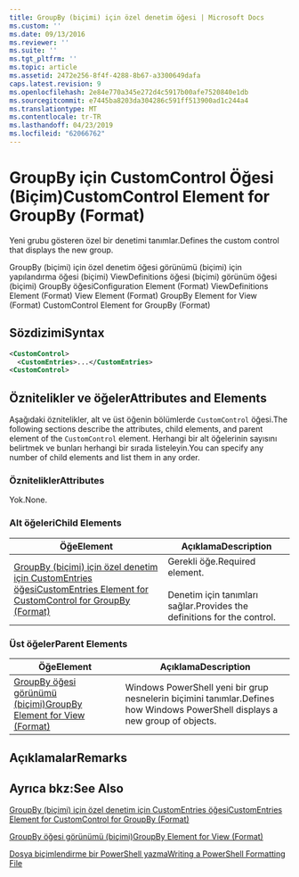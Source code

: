 ```yaml
---
title: GroupBy (biçimi) için özel denetim öğesi | Microsoft Docs
ms.custom: ''
ms.date: 09/13/2016
ms.reviewer: ''
ms.suite: ''
ms.tgt_pltfrm: ''
ms.topic: article
ms.assetid: 2472e256-8f4f-4288-8b67-a3300649dafa
caps.latest.revision: 9
ms.openlocfilehash: 2e84e770a345e272d4c5917b00afe7520840e1db
ms.sourcegitcommit: e7445ba8203da304286c591ff513900ad1c244a4
ms.translationtype: MT
ms.contentlocale: tr-TR
ms.lasthandoff: 04/23/2019
ms.locfileid: "62066762"
---
```

# <a name="customcontrol-element-for-groupby-format"></a><span data-ttu-id="2ddea-102">GroupBy için CustomControl Öğesi (Biçim)</span><span class="sxs-lookup"><span data-stu-id="2ddea-102">CustomControl Element for GroupBy (Format)</span></span>

<span data-ttu-id="2ddea-103">Yeni grubu gösteren özel bir denetimi tanımlar.</span><span class="sxs-lookup"><span data-stu-id="2ddea-103">Defines the custom control that displays the new group.</span></span>

<span data-ttu-id="2ddea-104">GroupBy (biçimi) için özel denetim öğesi görünümü (biçimi) için yapılandırma öğesi (biçimi) ViewDefinitions öğesi (biçimi) görünüm öğesi (biçimi) GroupBy öğesi</span><span class="sxs-lookup"><span data-stu-id="2ddea-104">Configuration Element (Format) ViewDefinitions Element (Format) View Element (Format) GroupBy Element for View (Format) CustomControl Element for GroupBy (Format)</span></span>

## <a name="syntax"></a><span data-ttu-id="2ddea-105">Sözdizimi</span><span class="sxs-lookup"><span data-stu-id="2ddea-105">Syntax</span></span>

```xml
<CustomControl>
  <CustomEntries>...</CustomEntries>
<CustomControl>
```

## <a name="attributes-and-elements"></a><span data-ttu-id="2ddea-106">Öznitelikler ve öğeler</span><span class="sxs-lookup"><span data-stu-id="2ddea-106">Attributes and Elements</span></span>

<span data-ttu-id="2ddea-107">Aşağıdaki öznitelikler, alt ve üst öğenin bölümlerde `CustomControl` öğesi.</span><span class="sxs-lookup"><span data-stu-id="2ddea-107">The following sections describe the attributes, child elements, and parent element of the `CustomControl` element.</span></span> <span data-ttu-id="2ddea-108">Herhangi bir alt öğelerinin sayısını belirtmek ve bunları herhangi bir sırada listeleyin.</span><span class="sxs-lookup"><span data-stu-id="2ddea-108">You can specify any number of child elements and list them in any order.</span></span>

### <a name="attributes"></a><span data-ttu-id="2ddea-109">Öznitelikler</span><span class="sxs-lookup"><span data-stu-id="2ddea-109">Attributes</span></span>

<span data-ttu-id="2ddea-110">Yok.</span><span class="sxs-lookup"><span data-stu-id="2ddea-110">None.</span></span>

### <a name="child-elements"></a><span data-ttu-id="2ddea-111">Alt öğeleri</span><span class="sxs-lookup"><span data-stu-id="2ddea-111">Child Elements</span></span>

|<span data-ttu-id="2ddea-112">Öğe</span><span class="sxs-lookup"><span data-stu-id="2ddea-112">Element</span></span>|<span data-ttu-id="2ddea-113">Açıklama</span><span class="sxs-lookup"><span data-stu-id="2ddea-113">Description</span></span>|
|-------------|-----------------|
|[<span data-ttu-id="2ddea-114">GroupBy (biçimi) için özel denetim için CustomEntries öğesi</span><span class="sxs-lookup"><span data-stu-id="2ddea-114">CustomEntries Element for CustomControl for GroupBy (Format)</span></span>](./customentries-element-for-customcontrol-for-groupby-format.md)|<span data-ttu-id="2ddea-115">Gerekli öğe.</span><span class="sxs-lookup"><span data-stu-id="2ddea-115">Required element.</span></span><br /><br /> <span data-ttu-id="2ddea-116">Denetim için tanımları sağlar.</span><span class="sxs-lookup"><span data-stu-id="2ddea-116">Provides the definitions for the control.</span></span>|

### <a name="parent-elements"></a><span data-ttu-id="2ddea-117">Üst öğeler</span><span class="sxs-lookup"><span data-stu-id="2ddea-117">Parent Elements</span></span>

|<span data-ttu-id="2ddea-118">Öğe</span><span class="sxs-lookup"><span data-stu-id="2ddea-118">Element</span></span>|<span data-ttu-id="2ddea-119">Açıklama</span><span class="sxs-lookup"><span data-stu-id="2ddea-119">Description</span></span>|
|-------------|-----------------|
|[<span data-ttu-id="2ddea-120">GroupBy öğesi görünümü (biçimi)</span><span class="sxs-lookup"><span data-stu-id="2ddea-120">GroupBy Element for View (Format)</span></span>](./groupby-element-for-view-format.md)|<span data-ttu-id="2ddea-121">Windows PowerShell yeni bir grup nesnelerin biçimini tanımlar.</span><span class="sxs-lookup"><span data-stu-id="2ddea-121">Defines how Windows PowerShell displays a new group of objects.</span></span>|

## <a name="remarks"></a><span data-ttu-id="2ddea-122">Açıklamalar</span><span class="sxs-lookup"><span data-stu-id="2ddea-122">Remarks</span></span>

## <a name="see-also"></a><span data-ttu-id="2ddea-123">Ayrıca bkz:</span><span class="sxs-lookup"><span data-stu-id="2ddea-123">See Also</span></span>

[<span data-ttu-id="2ddea-124">GroupBy (biçimi) için özel denetim için CustomEntries öğesi</span><span class="sxs-lookup"><span data-stu-id="2ddea-124">CustomEntries Element for CustomControl for GroupBy (Format)</span></span>](./customentries-element-for-customcontrol-for-groupby-format.md)

[<span data-ttu-id="2ddea-125">GroupBy öğesi görünümü (biçimi)</span><span class="sxs-lookup"><span data-stu-id="2ddea-125">GroupBy Element for View (Format)</span></span>](./groupby-element-for-view-format.md)

[<span data-ttu-id="2ddea-126">Dosya biçimlendirme bir PowerShell yazma</span><span class="sxs-lookup"><span data-stu-id="2ddea-126">Writing a PowerShell Formatting File</span></span>](./writing-a-powershell-formatting-file.md)
